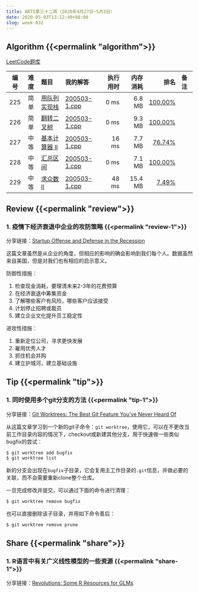 ```yaml
---
title: ARTS第三十二周（2020年4月27日~5月3日）
date: 2020-05-03T13:12:40+08:00
slug: week-032
---
```


## Algorithm {{<permalink "algorithm">}}

[LeetCode题库](https://leetcode-cn.com/problemset/all/)

| 编号 | 难度 | 题目 | 我的解答 | 执行用时 | 内存消耗 | 排名 | 备注 |
|:----:|:----:|:-----|:---------|---------:|---------:|-----:|:-----|
| 225 | 简单 | [用队列实现栈](https://leetcode-cn.com/problems/implement-stack-using-queues/) | [200503-1.cpp](https://github.com/yanlinlin82/leetcode/blob/master/00225_implement-stack-using-queues/200503-1.cpp) | 0 ms | 6.8 MB | [100.00%](https://leetcode-cn.com/submissions/detail/67745616/) |  |
| 226 | 简单 | [翻转二叉树](https://leetcode-cn.com/problems/invert-binary-tree/) | [200503-1.cpp](https://github.com/yanlinlin82/leetcode/blob/master/00226_invert-binary-tree/200503-1.cpp) | 0 ms | 9.3 MB | [100.00%](https://leetcode-cn.com/submissions/detail/67749189/) |  |
| 227 | 中等 | [基本计算器 II](https://leetcode-cn.com/problems/basic-calculator-ii/) | [200503-1.cpp](https://github.com/yanlinlin82/leetcode/blob/master/00227_basic-calculator-ii/200503-1.cpp) | 16 ms | 7.7 MB | [76.74%](https://leetcode-cn.com/submissions/detail/67800879/) |  |
| 228 | 中等 | [汇总区间](https://leetcode-cn.com/problems/summary-ranges/) | [200503-1.cpp](https://github.com/yanlinlin82/leetcode/blob/master/00228_summary-ranges/200503-1.cpp) | 0 ms | 7.1 MB | [100.00%](https://leetcode-cn.com/submissions/detail/67803410/) |  |
| 229 | 中等 | [求众数 II](https://leetcode-cn.com/problems/majority-element-ii/) | [200503-1.cpp](https://github.com/yanlinlin82/leetcode/blob/master/00229_majority-element-ii/200503-1.cpp) | 48 ms | 15.4 MB | [7.49%](https://leetcode-cn.com/submissions/detail/67805669/) |  |

## Review {{<permalink "review">}}

### 1. 疫情下经济衰退中企业的攻防策略 {{<permalink "review-1">}}

分享链接：[Startup Offense and Defense in the Recession](http://blog.eladgil.com/2020/05/startup-offense-and-defense-in-recession.html)

这篇文章虽然是从企业的角度，但相应的影响的确会影响到我们每个人。数据虽然来自美国，但是对我们也有相应的启示意义。

防御性措施：

1. 检查现金消耗，要理清未来2-3年的花费预算
2. 在经济衰退中筹集资金
3. 了解哪些客户有风险，哪些客户应该接受
4. 计划停止招聘或裁员
5. 建立企业文化提升员工稳定性

进攻性措施：

1. 重新定位公司，寻求更快发展
2. 雇用优秀人才
3. 抓住机会并购
4. 建立护城河，建立基础设施

## Tip {{<permalink "tip">}}

### 1. 同时使用多个git分支的方法 {{<permalink "tip-1">}}

分享链接：[Git Worktrees: The Best Git Feature You’ve Never Heard Of](https://levelup.gitconnected.com/git-worktrees-the-best-git-feature-youve-never-heard-of-9cd21df67baf)

从这篇文章学习到一个新的git子命令：`git worktree`，使用它，可以在不更改当前工作目录内容的情况下，checkout或新建其他分支，用于快速做一些类似bugfix的尝试：

```sh
$ git worktree add bugfix
$ git worktree list
```

新的分支会出现在`bugfix`子目录，它会复用主工作目录的`.git`信息，并做必要的关联，而不会需要重新clone整个仓库。

一旦完成修改并提交，可以通过下面的命令进行清理：

```sh
$ git worktree remove bugfix
```

也可以直接删除该子目录，并用如下命令善后：

```sh
$ git worktree remove prune
```

## Share {{<permalink "share">}}

### 1. R语言中有关广义线性模型的一些资源 {{<permalink "share-1">}}

分享链接：[Revolutions: Some R Resources for GLMs](https://blog.revolutionanalytics.com/2014/04/some-r-resources-for-glms.html)
